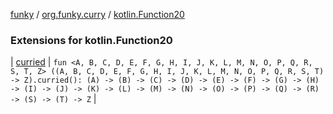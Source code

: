 [funky](../../index.md) / [org.funky.curry](../index.md) / [kotlin.Function20](.)

### Extensions for kotlin.Function20

| [curried](curried.md) | `fun <A, B, C, D, E, F, G, H, I, J, K, L, M, N, O, P, Q, R, S, T, Z> ((A, B, C, D, E, F, G, H, I, J, K, L, M, N, O, P, Q, R, S, T) -> Z).curried(): (A) -> (B) -> (C) -> (D) -> (E) -> (F) -> (G) -> (H) -> (I) -> (J) -> (K) -> (L) -> (M) -> (N) -> (O) -> (P) -> (Q) -> (R) -> (S) -> (T) -> Z` |

